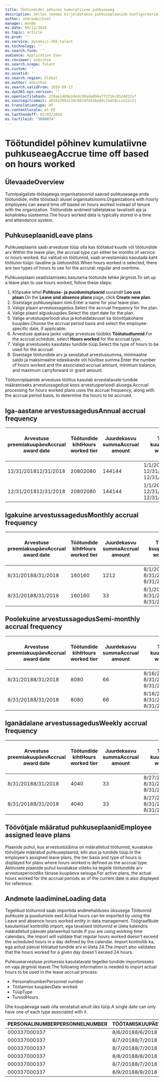 ```yaml
---
title: Töötundidel põhinev kumulatiivne puhkuseaeg
description: Selles teemas kirjeldatakse puhkuseplaanide konfigureerimist töötundidel põhineva kumulatiivse puhkuseaja arvestamiseks.
author: andreabichsel
manager: AnnBe
ms.date: 09/12/2018
ms.topic: article
ms.prod: ''
ms.service: dynamics-365-talent
ms.technology: ''
ms.search.form: ''
audience: Application User
ms.reviewer: anbichse
ms.search.scope: Talent
ms.custom: ''
ms.assetid: ''
ms.search.region: Global
ms.author: anbichse
ms.search.validFrom: 2018-09-17
ms.dyn365.ops.version: ''
ms.openlocfilehash: 229ae14b9e2dedcd0ade094a772f16c0524d32a7
ms.sourcegitcommit: 40163705a134c9874fd33be80c7ae59ccce22c21
ms.translationtype: HT
ms.contentlocale: et-EE
ms.lasthandoff: 02/03/2020
ms.locfileid: "3006074"
---
```

# <a name="accrue-time-off-based-on-hours-worked"></a><span data-ttu-id="dee93-103">Töötundidel põhinev kumulatiivne puhkuseaeg</span><span class="sxs-lookup"><span data-stu-id="dee93-103">Accrue time off based on hours worked</span></span>

## <a name="overview"></a><span data-ttu-id="dee93-104">Ülevaade</span><span class="sxs-lookup"><span data-stu-id="dee93-104">Overview</span></span>

<span data-ttu-id="dee93-105">Tunnipalgaliste töötajatega organisatsioonid saavad puhkuseaega anda töötundide, mitte tööstaaži alusel organisatsioonis.</span><span class="sxs-lookup"><span data-stu-id="dee93-105">Organizations with hourly employees can award time off based on hours worked instead of tenure with the organization.</span></span> <span data-ttu-id="dee93-106">Töötundide andmeid talletatakse tavaliselt aja ja kohaloleku süsteemis.</span><span class="sxs-lookup"><span data-stu-id="dee93-106">The hours worked data is typically stored in a time and attendance system.</span></span> 

## <a name="leave-plans"></a><span data-ttu-id="dee93-107">Puhkuseplaanid</span><span class="sxs-lookup"><span data-stu-id="dee93-107">Leave plans</span></span>

<span data-ttu-id="dee93-108">Puhkuseplaanis saab arvestuse tüüp olla kas töötatud kuude või töötundide arv.</span><span class="sxs-lookup"><span data-stu-id="dee93-108">Within the leave plan, the accrual type can either be months of service or hours worked.</span></span> <span data-ttu-id="dee93-109">Kui valitud on töötunnid, saab arvestamisks kasutada kaht töötunni tüüpi: tavaline ja ületunnitöö.</span><span class="sxs-lookup"><span data-stu-id="dee93-109">When hours worked is selected, there are two types of hours to use for the accural: regular and overtime.</span></span>

<span data-ttu-id="dee93-110">Puhkuseplaani seadistamiseks kasutama töötunde tehke järgmist.</span><span class="sxs-lookup"><span data-stu-id="dee93-110">To set up a leave plan to use hours worked, follow these steps:</span></span>

1. <span data-ttu-id="dee93-111">Klõpsake lehel **Puhkuse- ja puudumisplaanid** suvandit **Loo uus plaan**.</span><span class="sxs-lookup"><span data-stu-id="dee93-111">On the **Leave and absence plans** page, click **Create new plan**.</span></span>
2. <span data-ttu-id="dee93-112">Sisestage puhkuseplaani nimi.</span><span class="sxs-lookup"><span data-stu-id="dee93-112">Enter a name for your leave plan.</span></span>
3. <span data-ttu-id="dee93-113">Valige plaani arvestussagedus.</span><span class="sxs-lookup"><span data-stu-id="dee93-113">Select the accrual frequency for the plan.</span></span>
5. <span data-ttu-id="dee93-114">Valige plaani alguskuupäev.</span><span class="sxs-lookup"><span data-stu-id="dee93-114">Select the start date for the plan.</span></span>
6. <span data-ttu-id="dee93-115">Valige arvestusperioodi alus ja kohaldatavusel ka töövõtjakohane kuupäev.</span><span class="sxs-lookup"><span data-stu-id="dee93-115">Choose the accrual period basis and select the employee-specific date, if applicable.</span></span>
7. <span data-ttu-id="dee93-116">Arvestuse ajakava jaoks valige arvestuse tüübiks **Töötatudtunnid**.</span><span class="sxs-lookup"><span data-stu-id="dee93-116">For the accrual schedule, select **Hours worked** for the accrual type.</span></span>
8. <span data-ttu-id="dee93-117">Valige arvestuseks kasutatav tundide tüüp.</span><span class="sxs-lookup"><span data-stu-id="dee93-117">Select the type of hours to be used for the accrual.</span></span>
9. <span data-ttu-id="dee93-118">Sisestage töötundide arv ja seostatud arvestussumma, minimaalne saldo ja maksimaalne edasikande või hüvitise summa.</span><span class="sxs-lookup"><span data-stu-id="dee93-118">Enter the number of hours worked and the associated accrual amount, minimum balance, and maximum carryforward or grant amount.</span></span>

<span data-ttu-id="dee93-119">Töötunniplaanide arvestuse töötlus kasutab arvestatavate tundide määramiseks arvestussagedust koos arvestusperioodi alusega.</span><span class="sxs-lookup"><span data-stu-id="dee93-119">Accrual processing for hours worked plans uses the accrual frequency, along with the accrual period basis, to determine the hours to be accrued.</span></span>

## <a name="annual-accrual-frequency"></a><span data-ttu-id="dee93-120">Iga-aastane arvestussagedus</span><span class="sxs-lookup"><span data-stu-id="dee93-120">Annual accrual frequency</span></span>

| <span data-ttu-id="dee93-121">Arvestuse preemiakuupäev</span><span class="sxs-lookup"><span data-stu-id="dee93-121">Accrual award date</span></span>    | <span data-ttu-id="dee93-122">Töötundide kiht</span><span class="sxs-lookup"><span data-stu-id="dee93-122">Hours worked tier</span></span>    | <span data-ttu-id="dee93-123">Juurdekasvu summa</span><span class="sxs-lookup"><span data-stu-id="dee93-123">Accrual amount</span></span>        | <span data-ttu-id="dee93-124">Töötundide kuupäevad</span><span class="sxs-lookup"><span data-stu-id="dee93-124">Hours worked dates</span></span>   | <span data-ttu-id="dee93-125">Tegelik töötundide arv</span><span class="sxs-lookup"><span data-stu-id="dee93-125">Hours worked actuals</span></span>| <span data-ttu-id="dee93-126">Preemia</span><span class="sxs-lookup"><span data-stu-id="dee93-126">Award</span></span>               |
| --------------------- | -------------------- | --------------------- | -------------------- |-------------------- |-------------------- |
| <span data-ttu-id="dee93-127">12/31/2018</span><span class="sxs-lookup"><span data-stu-id="dee93-127">12/31/2018</span></span>            | <span data-ttu-id="dee93-128">2080</span><span class="sxs-lookup"><span data-stu-id="dee93-128">2080</span></span>                 | <span data-ttu-id="dee93-129">144</span><span class="sxs-lookup"><span data-stu-id="dee93-129">144</span></span>                   | <span data-ttu-id="dee93-130">1/1/2018–12/31/2018</span><span class="sxs-lookup"><span data-stu-id="dee93-130">1/1/2018-12/31/2018</span></span>  | <span data-ttu-id="dee93-131">2085</span><span class="sxs-lookup"><span data-stu-id="dee93-131">2085</span></span>                | <span data-ttu-id="dee93-132">144</span><span class="sxs-lookup"><span data-stu-id="dee93-132">144</span></span>                 |        
| <span data-ttu-id="dee93-133">12/31/2018</span><span class="sxs-lookup"><span data-stu-id="dee93-133">12/31/2018</span></span>            | <span data-ttu-id="dee93-134">2080</span><span class="sxs-lookup"><span data-stu-id="dee93-134">2080</span></span>                 | <span data-ttu-id="dee93-135">144</span><span class="sxs-lookup"><span data-stu-id="dee93-135">144</span></span>                   | <span data-ttu-id="dee93-136">1/1/2018–12/31/2018</span><span class="sxs-lookup"><span data-stu-id="dee93-136">1/1/2018-12/31/2018</span></span>  | <span data-ttu-id="dee93-137">2000</span><span class="sxs-lookup"><span data-stu-id="dee93-137">2000</span></span>                | <span data-ttu-id="dee93-138">0</span><span class="sxs-lookup"><span data-stu-id="dee93-138">0</span></span>                 |


## <a name="monthly-accrual-frequency"></a><span data-ttu-id="dee93-139">Igakuine arvestussagedus</span><span class="sxs-lookup"><span data-stu-id="dee93-139">Monthly accrual frequency</span></span>

| <span data-ttu-id="dee93-140">Arvestuse preemiakuupäev</span><span class="sxs-lookup"><span data-stu-id="dee93-140">Accrual award date</span></span>    | <span data-ttu-id="dee93-141">Töötundide kiht</span><span class="sxs-lookup"><span data-stu-id="dee93-141">Hours worked tier</span></span>    | <span data-ttu-id="dee93-142">Juurdekasvu summa</span><span class="sxs-lookup"><span data-stu-id="dee93-142">Accrual amount</span></span>        | <span data-ttu-id="dee93-143">Töötundide kuupäevad</span><span class="sxs-lookup"><span data-stu-id="dee93-143">Hours worked dates</span></span>   | <span data-ttu-id="dee93-144">Tegelik töötundide arv</span><span class="sxs-lookup"><span data-stu-id="dee93-144">Hours worked actuals</span></span>| <span data-ttu-id="dee93-145">Preemia</span><span class="sxs-lookup"><span data-stu-id="dee93-145">Award</span></span>               |
| --------------------- | -------------------- | --------------------- | -------------------- |-------------------- |-------------------- |
| <span data-ttu-id="dee93-146">8/31/2018</span><span class="sxs-lookup"><span data-stu-id="dee93-146">8/31/2018</span></span>             | <span data-ttu-id="dee93-147">160</span><span class="sxs-lookup"><span data-stu-id="dee93-147">160</span></span>                  | <span data-ttu-id="dee93-148">12</span><span class="sxs-lookup"><span data-stu-id="dee93-148">12</span></span>                    | <span data-ttu-id="dee93-149">8/1/2018–8/31/2018</span><span class="sxs-lookup"><span data-stu-id="dee93-149">8/1/2018-8/31/2018</span></span>   | <span data-ttu-id="dee93-150">184</span><span class="sxs-lookup"><span data-stu-id="dee93-150">184</span></span>                 | <span data-ttu-id="dee93-151">12</span><span class="sxs-lookup"><span data-stu-id="dee93-151">12</span></span>                  |        
| <span data-ttu-id="dee93-152">8/31/2018</span><span class="sxs-lookup"><span data-stu-id="dee93-152">8/31/2018</span></span>             | <span data-ttu-id="dee93-153">160</span><span class="sxs-lookup"><span data-stu-id="dee93-153">160</span></span>                  | <span data-ttu-id="dee93-154">3</span><span class="sxs-lookup"><span data-stu-id="dee93-154">3</span></span>                     | <span data-ttu-id="dee93-155">8/1/2018–8/31/2018</span><span class="sxs-lookup"><span data-stu-id="dee93-155">8/1/2018-8/31/2018</span></span>   | <span data-ttu-id="dee93-156">184</span><span class="sxs-lookup"><span data-stu-id="dee93-156">184</span></span>                 | <span data-ttu-id="dee93-157">3</span><span class="sxs-lookup"><span data-stu-id="dee93-157">3</span></span>                   |

## <a name="semi-monthly-accrual-frequency"></a><span data-ttu-id="dee93-158">Poolekuine arvestussagedus</span><span class="sxs-lookup"><span data-stu-id="dee93-158">Semi-monthly accrual frequency</span></span>

| <span data-ttu-id="dee93-159">Arvestuse preemiakuupäev</span><span class="sxs-lookup"><span data-stu-id="dee93-159">Accrual award date</span></span>    | <span data-ttu-id="dee93-160">Töötundide kiht</span><span class="sxs-lookup"><span data-stu-id="dee93-160">Hours worked tier</span></span>    | <span data-ttu-id="dee93-161">Juurdekasvu summa</span><span class="sxs-lookup"><span data-stu-id="dee93-161">Accrual amount</span></span>        | <span data-ttu-id="dee93-162">Töötundide kuupäevad</span><span class="sxs-lookup"><span data-stu-id="dee93-162">Hours worked dates</span></span>   | <span data-ttu-id="dee93-163">Tegelik töötundide arv</span><span class="sxs-lookup"><span data-stu-id="dee93-163">Hours worked actuals</span></span>| <span data-ttu-id="dee93-164">Preemia</span><span class="sxs-lookup"><span data-stu-id="dee93-164">Award</span></span>               |
| --------------------- | -------------------- | --------------------- | -------------------- |-------------------- |-------------------- |
| <span data-ttu-id="dee93-165">8/31/2018</span><span class="sxs-lookup"><span data-stu-id="dee93-165">8/31/2018</span></span>             | <span data-ttu-id="dee93-166">80</span><span class="sxs-lookup"><span data-stu-id="dee93-166">80</span></span>                   | <span data-ttu-id="dee93-167">6</span><span class="sxs-lookup"><span data-stu-id="dee93-167">6</span></span>                     | <span data-ttu-id="dee93-168">8/16/2018–8/31/2018</span><span class="sxs-lookup"><span data-stu-id="dee93-168">8/16/2018-8/31/2018</span></span>  | <span data-ttu-id="dee93-169">81</span><span class="sxs-lookup"><span data-stu-id="dee93-169">81</span></span>                  | <span data-ttu-id="dee93-170">6</span><span class="sxs-lookup"><span data-stu-id="dee93-170">6</span></span>                  |        
| <span data-ttu-id="dee93-171">8/31/2018</span><span class="sxs-lookup"><span data-stu-id="dee93-171">8/31/2018</span></span>             | <span data-ttu-id="dee93-172">80</span><span class="sxs-lookup"><span data-stu-id="dee93-172">80</span></span>                   | <span data-ttu-id="dee93-173">6</span><span class="sxs-lookup"><span data-stu-id="dee93-173">6</span></span>                     | <span data-ttu-id="dee93-174">8/16/2018–8/31/2018</span><span class="sxs-lookup"><span data-stu-id="dee93-174">8/16/2018-8/31/2018</span></span>  | <span data-ttu-id="dee93-175">75</span><span class="sxs-lookup"><span data-stu-id="dee93-175">75</span></span>                  | <span data-ttu-id="dee93-176">0</span><span class="sxs-lookup"><span data-stu-id="dee93-176">0</span></span>                   |

## <a name="weekly-accrual-frequency"></a><span data-ttu-id="dee93-177">Iganädalane arvestussagedus</span><span class="sxs-lookup"><span data-stu-id="dee93-177">Weekly accrual frequency</span></span>

| <span data-ttu-id="dee93-178">Arvestuse preemiakuupäev</span><span class="sxs-lookup"><span data-stu-id="dee93-178">Accrual award date</span></span>    | <span data-ttu-id="dee93-179">Töötundide kiht</span><span class="sxs-lookup"><span data-stu-id="dee93-179">Hours worked tier</span></span>    | <span data-ttu-id="dee93-180">Juurdekasvu summa</span><span class="sxs-lookup"><span data-stu-id="dee93-180">Accrual amount</span></span>        | <span data-ttu-id="dee93-181">Töötundide kuupäevad</span><span class="sxs-lookup"><span data-stu-id="dee93-181">Hours worked dates</span></span>   | <span data-ttu-id="dee93-182">Tegelik töötundide arv</span><span class="sxs-lookup"><span data-stu-id="dee93-182">Hours worked actuals</span></span>| <span data-ttu-id="dee93-183">Preemia</span><span class="sxs-lookup"><span data-stu-id="dee93-183">Award</span></span>               |
| --------------------- | -------------------- | --------------------- | -------------------- |-------------------- |-------------------- |
| <span data-ttu-id="dee93-184">8/31/2018</span><span class="sxs-lookup"><span data-stu-id="dee93-184">8/31/2018</span></span>             | <span data-ttu-id="dee93-185">40</span><span class="sxs-lookup"><span data-stu-id="dee93-185">40</span></span>                   | <span data-ttu-id="dee93-186">3</span><span class="sxs-lookup"><span data-stu-id="dee93-186">3</span></span>                     | <span data-ttu-id="dee93-187">8/27/2018–8/31/2018</span><span class="sxs-lookup"><span data-stu-id="dee93-187">8/27/2018-8/31/2018</span></span>  | <span data-ttu-id="dee93-188">42</span><span class="sxs-lookup"><span data-stu-id="dee93-188">42</span></span>                  | <span data-ttu-id="dee93-189">3</span><span class="sxs-lookup"><span data-stu-id="dee93-189">3</span></span>                  |        
| <span data-ttu-id="dee93-190">8/31/2018</span><span class="sxs-lookup"><span data-stu-id="dee93-190">8/31/2018</span></span>             | <span data-ttu-id="dee93-191">40</span><span class="sxs-lookup"><span data-stu-id="dee93-191">40</span></span>                   | <span data-ttu-id="dee93-192">3</span><span class="sxs-lookup"><span data-stu-id="dee93-192">3</span></span>                     | <span data-ttu-id="dee93-193">8/27/2018–8/31/2018</span><span class="sxs-lookup"><span data-stu-id="dee93-193">8/27/2018-8/31/2018</span></span>  | <span data-ttu-id="dee93-194">35</span><span class="sxs-lookup"><span data-stu-id="dee93-194">35</span></span>                  | <span data-ttu-id="dee93-195">0</span><span class="sxs-lookup"><span data-stu-id="dee93-195">0</span></span>                   |

## <a name="employee-assigned-leave-plans"></a><span data-ttu-id="dee93-196">Töövõtjale määratud puhkuseplaanid</span><span class="sxs-lookup"><span data-stu-id="dee93-196">Employee assigned leave plans</span></span>

<span data-ttu-id="dee93-197">Plaanide puhul, kus arvestustüübina on määratletud töötunnid, kuvatakse töövõtjale määratud puhkuseplaanid, kihi alus ja tundide tüüp.</span><span class="sxs-lookup"><span data-stu-id="dee93-197">In the employee's assigned leave plans, the tier basis and type of hours is displayed for plans where hours worked is defined as the accrual type.</span></span> <span data-ttu-id="dee93-198">Aktiivsete plaanide puhul kuvatakse viiteks ka tegelik töötundide arv arvestusperioodiks tänase kuupäeva seisuga.</span><span class="sxs-lookup"><span data-stu-id="dee93-198">For active plans, the actual hours worked for the accrual periods as of the current date is also displayed for reference.</span></span> 

## <a name="loading-data"></a><span data-ttu-id="dee93-199">Andmete laadimine</span><span class="sxs-lookup"><span data-stu-id="dee93-199">Loading data</span></span>

<span data-ttu-id="dee93-200">Tegelikud töötunnid saab importida andmehalduses üksusega Töötunnid puhkuste ja puudumiste eest.</span><span class="sxs-lookup"><span data-stu-id="dee93-200">Actual hours can be imported by using the Leave and absence hours worked entity in data management.</span></span> <span data-ttu-id="dee93-201">Töögraafikute kasutamisel kontrollib import, ega tavalised töötunnid ei ületa kalendris määratletud päevale planeeritud tunde.</span><span class="sxs-lookup"><span data-stu-id="dee93-201">If you are using working time calendars, the import will validate that regular hours worked doesn't exceed the scheduled hours in a day defined by the calendar.</span></span> <span data-ttu-id="dee93-202">Import kontrollib ka, ega antud päeval töötatud tundide arv ei ületa 24.</span><span class="sxs-lookup"><span data-stu-id="dee93-202">The import also validates that the hours worked for a given day doesn't exceed 24 hours.</span></span> 

<span data-ttu-id="dee93-203">Puhkusearvestuse protsessis kasutatavate tegelike tundide importimiseks on vaja järgmist teavet.</span><span class="sxs-lookup"><span data-stu-id="dee93-203">The following information is needed to import actual hours to be used in the leave accrual process:</span></span>

+ <span data-ttu-id="dee93-204">Personalinumber</span><span class="sxs-lookup"><span data-stu-id="dee93-204">Personnel number</span></span> 
+ <span data-ttu-id="dee93-205">Töötamise kuupäev</span><span class="sxs-lookup"><span data-stu-id="dee93-205">Date worked</span></span>
+ <span data-ttu-id="dee93-206">Tüüp</span><span class="sxs-lookup"><span data-stu-id="dee93-206">Type</span></span>
+ <span data-ttu-id="dee93-207">Tunnid</span><span class="sxs-lookup"><span data-stu-id="dee93-207">Hours</span></span>

<span data-ttu-id="dee93-208">Ühe kuupäevaga saab olla seostatud ainult üks tüüp.</span><span class="sxs-lookup"><span data-stu-id="dee93-208">A single date can only have one of each type associated with it.</span></span>

| <span data-ttu-id="dee93-209">PERSONALINUMBER</span><span class="sxs-lookup"><span data-stu-id="dee93-209">PERSONNELNUMBER</span></span>       | <span data-ttu-id="dee93-210">TÖÖTAMISKUUPÄEV</span><span class="sxs-lookup"><span data-stu-id="dee93-210">DATEWORKED</span></span>           | <span data-ttu-id="dee93-211">TÜÜP</span><span class="sxs-lookup"><span data-stu-id="dee93-211">TYPE</span></span>                  | <span data-ttu-id="dee93-212">TUNNID</span><span class="sxs-lookup"><span data-stu-id="dee93-212">HOURS</span></span>                |
| --------------------- | -------------------- | --------------------- | -------------------- |
| <span data-ttu-id="dee93-213">000337</span><span class="sxs-lookup"><span data-stu-id="dee93-213">000337</span></span>                | <span data-ttu-id="dee93-214">8/6/2018</span><span class="sxs-lookup"><span data-stu-id="dee93-214">8/6/2018</span></span>             | <span data-ttu-id="dee93-215">Tavaline</span><span class="sxs-lookup"><span data-stu-id="dee93-215">Regular</span></span>               | <span data-ttu-id="dee93-216">8</span><span class="sxs-lookup"><span data-stu-id="dee93-216">8</span></span>                    |       
| <span data-ttu-id="dee93-217">000337</span><span class="sxs-lookup"><span data-stu-id="dee93-217">000337</span></span>                | <span data-ttu-id="dee93-218">8/7/2018</span><span class="sxs-lookup"><span data-stu-id="dee93-218">8/7/2018</span></span>             | <span data-ttu-id="dee93-219">Tavaline</span><span class="sxs-lookup"><span data-stu-id="dee93-219">Regular</span></span>               | <span data-ttu-id="dee93-220">8</span><span class="sxs-lookup"><span data-stu-id="dee93-220">8</span></span>                    |
| <span data-ttu-id="dee93-221">000337</span><span class="sxs-lookup"><span data-stu-id="dee93-221">000337</span></span>                | <span data-ttu-id="dee93-222">8/7/2018</span><span class="sxs-lookup"><span data-stu-id="dee93-222">8/7/2018</span></span>             | <span data-ttu-id="dee93-223">Ületunnitöö</span><span class="sxs-lookup"><span data-stu-id="dee93-223">Overtime</span></span>              | <span data-ttu-id="dee93-224">3</span><span class="sxs-lookup"><span data-stu-id="dee93-224">3</span></span>                    |
| <span data-ttu-id="dee93-225">000337</span><span class="sxs-lookup"><span data-stu-id="dee93-225">000337</span></span>                | <span data-ttu-id="dee93-226">8/8/2018</span><span class="sxs-lookup"><span data-stu-id="dee93-226">8/8/2018</span></span>             | <span data-ttu-id="dee93-227">Tavaline</span><span class="sxs-lookup"><span data-stu-id="dee93-227">Regular</span></span>               | <span data-ttu-id="dee93-228">8</span><span class="sxs-lookup"><span data-stu-id="dee93-228">8</span></span>                    |
| <span data-ttu-id="dee93-229">000337</span><span class="sxs-lookup"><span data-stu-id="dee93-229">000337</span></span>                | <span data-ttu-id="dee93-230">8/7/2018</span><span class="sxs-lookup"><span data-stu-id="dee93-230">8/7/2018</span></span>             | <span data-ttu-id="dee93-231">Tavaline</span><span class="sxs-lookup"><span data-stu-id="dee93-231">Regular</span></span>               | <span data-ttu-id="dee93-232">8</span><span class="sxs-lookup"><span data-stu-id="dee93-232">8</span></span>                    |
| <span data-ttu-id="dee93-233">000337</span><span class="sxs-lookup"><span data-stu-id="dee93-233">000337</span></span>                | <span data-ttu-id="dee93-234">8/9/2018</span><span class="sxs-lookup"><span data-stu-id="dee93-234">8/9/2018</span></span>             | <span data-ttu-id="dee93-235">Tavaline</span><span class="sxs-lookup"><span data-stu-id="dee93-235">Regular</span></span>               | <span data-ttu-id="dee93-236">8</span><span class="sxs-lookup"><span data-stu-id="dee93-236">8</span></span>                    |
